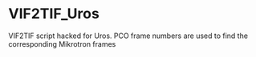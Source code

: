 # VIF2TIF_Uros
VIF2TIF script hacked for Uros. PCO frame numbers are used to find the corresponding Mikrotron frames 
